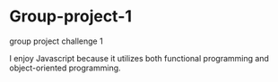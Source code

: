 # Group-project-1
group project challenge 1

I enjoy Javascript because it utilizes both functional programming and object-oriented programming.
